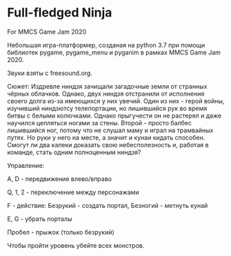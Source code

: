 # Full-fledged Ninja
For MMCS Game Jam 2020

Небольшая игра-платформер, созданая на python 3.7 при помощи библиотек pygame, pygame_menu и pyganim в рамках MMCS Game Jam 2020.

Звуки взяты с freesound.org.

Сюжет: Издревле ниндзя зачищали загадочные земли от странных чёрных облачков. Однако, двух ниндзя отстранили от исполнения своего долга из-за имеющихся у них увечий. Один из них - герой войны, изучивший ниндзютсу телепортации, но лишившийся рук во время битвы с белыми колючками. Однако прыгучести он не растерял и даже научился цепляться ногами за стены. Второй - просто балбес лишившийся ног, потому что не слушал маму и играл на трамвайных путях. Но руки у него на месте, а значит и кунаи кидать способен. Смогут ли два калеки доказать свою небесполезность и, работая в команде, стать одним полноценным ниндзя?

Управление: 

A, D - передвижение влево/вправо

Q, 1, 2 - переключение между персонажами

F - действие: Безрукий - создать портал, Безногий - метнуть кунай

E, G - убрать порталы

Пробел - прыжок (только безрукий)

Чтобы пройти уровень убейте всех монстров.
